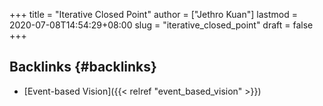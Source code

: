 +++
title = "Iterative Closed Point"
author = ["Jethro Kuan"]
lastmod = 2020-07-08T14:54:29+08:00
slug = "iterative_closed_point"
draft = false
+++

## Backlinks {#backlinks}

- [Event-based Vision]({{< relref "event_based_vision" >}})
